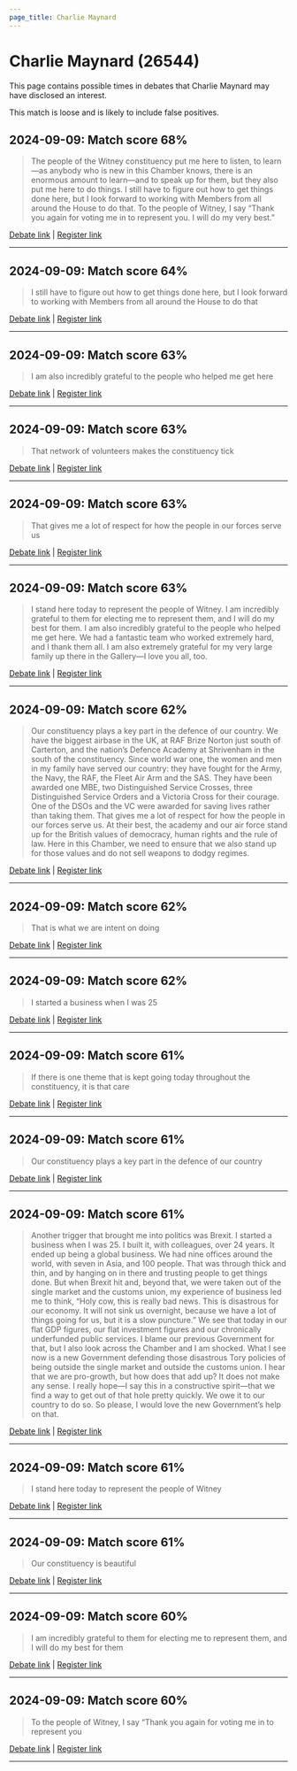 ```yaml
---
page_title: Charlie Maynard
---
```


# Charlie Maynard  (26544)

This page contains possible times in debates that Charlie Maynard may have disclosed an interest.

This match is loose and is likely to include false positives. 



## 2024-09-09: Match score 68%

>The people of the Witney constituency put me here to listen, to learn—as anybody who is new in this Chamber knows, there is an enormous amount to learn—and to speak up for them, but they also put me here to do things. I still have to figure out how to get things done here, but I look forward to working with Members from all around the House to do that. To the people of Witney, I say “Thank you again for voting me in to represent you. I will do my very best.”

[Debate link](https://www.theyworkforyou.com/debates/?id=2024-09-09b.628.1) | [Register link](https://www.theyworkforyou.com/mp/26544/register)


---



## 2024-09-09: Match score 64%

>I still have to figure out how to get things done here, but I look forward to working with Members from all around the House to do that

[Debate link](https://www.theyworkforyou.com/debates/?id=2024-09-09b.628.1) | [Register link](https://www.theyworkforyou.com/mp/26544/register)


---



## 2024-09-09: Match score 63%

>I am also incredibly grateful to the people who helped me get here

[Debate link](https://www.theyworkforyou.com/debates/?id=2024-09-09b.628.1) | [Register link](https://www.theyworkforyou.com/mp/26544/register)


---



## 2024-09-09: Match score 63%

>That network of volunteers makes the constituency tick

[Debate link](https://www.theyworkforyou.com/debates/?id=2024-09-09b.628.1) | [Register link](https://www.theyworkforyou.com/mp/26544/register)


---



## 2024-09-09: Match score 63%

>That gives me a lot of respect for how the people in our forces serve us

[Debate link](https://www.theyworkforyou.com/debates/?id=2024-09-09b.628.1) | [Register link](https://www.theyworkforyou.com/mp/26544/register)


---



## 2024-09-09: Match score 63%

>I stand here today to represent the people of Witney. I am incredibly grateful to them for electing me to represent them, and I will do my best for them. I am also incredibly grateful to the people who helped me get here. We had a fantastic team who worked extremely hard, and I thank them all. I am also extremely grateful for my very large family up there in the Gallery—I love you all, too.

[Debate link](https://www.theyworkforyou.com/debates/?id=2024-09-09b.628.1) | [Register link](https://www.theyworkforyou.com/mp/26544/register)


---



## 2024-09-09: Match score 62%

>Our constituency plays a key part in the defence of our country. We have the biggest airbase in the UK, at RAF Brize Norton just south of Carterton, and the nation’s Defence Academy at Shrivenham in the south of the constituency. Since world war one, the women and men in my family have served our country: they have fought for the Army, the Navy, the RAF, the Fleet Air Arm and the SAS. They have been awarded one MBE, two Distinguished Service Crosses, three Distinguished Service Orders and a Victoria Cross for their courage. One of the DSOs and the VC were awarded for saving lives rather than taking them. That gives me a lot of respect for how the people in our forces serve us. At their best, the academy and our air force stand up for the British values of democracy, human rights and the rule of law. Here in this Chamber, we need to ensure that we also stand up for those values and do not sell weapons to dodgy regimes.

[Debate link](https://www.theyworkforyou.com/debates/?id=2024-09-09b.628.1) | [Register link](https://www.theyworkforyou.com/mp/26544/register)


---



## 2024-09-09: Match score 62%

>That is what we are intent on doing

[Debate link](https://www.theyworkforyou.com/debates/?id=2024-09-09b.628.1) | [Register link](https://www.theyworkforyou.com/mp/26544/register)


---



## 2024-09-09: Match score 62%

>I started a business when I was 25

[Debate link](https://www.theyworkforyou.com/debates/?id=2024-09-09b.628.1) | [Register link](https://www.theyworkforyou.com/mp/26544/register)


---



## 2024-09-09: Match score 61%

>If there is one theme that is kept going today throughout the constituency, it is that care

[Debate link](https://www.theyworkforyou.com/debates/?id=2024-09-09b.628.1) | [Register link](https://www.theyworkforyou.com/mp/26544/register)


---



## 2024-09-09: Match score 61%

>Our constituency plays a key part in the defence of our country

[Debate link](https://www.theyworkforyou.com/debates/?id=2024-09-09b.628.1) | [Register link](https://www.theyworkforyou.com/mp/26544/register)


---



## 2024-09-09: Match score 61%

>Another trigger that brought me into politics was Brexit. I started a business when I was 25. I built it, with colleagues, over 24 years. It ended up being a global business. We had nine offices around the world, with seven in Asia, and 100 people. That was through thick and thin, and by hanging on in there and trusting  people to get things done. But when Brexit hit and, beyond that, we were taken out of the single market and the customs union, my experience of business led me to think, “Holy cow, this is really bad news. This is disastrous for our economy. It will not sink us overnight, because we have a lot of things going for us, but it is a slow puncture.” We see that today in our flat GDP figures, our flat investment figures and our chronically underfunded public services. I blame our previous Government for that, but I also look across the Chamber and I am shocked. What I see now is a new Government defending those disastrous Tory policies of being outside the single market and outside the customs union. I hear that we are pro-growth, but how does that add up? It does not make any sense. I really hope—I say this in a constructive spirit—that we find a way to get out of that hole pretty quickly. We owe it to our country to do so. So please, I would love the new Government’s help on that.

[Debate link](https://www.theyworkforyou.com/debates/?id=2024-09-09b.628.1) | [Register link](https://www.theyworkforyou.com/mp/26544/register)


---



## 2024-09-09: Match score 61%

>I stand here today to represent the people of Witney

[Debate link](https://www.theyworkforyou.com/debates/?id=2024-09-09b.628.1) | [Register link](https://www.theyworkforyou.com/mp/26544/register)


---



## 2024-09-09: Match score 61%

>Our constituency is beautiful

[Debate link](https://www.theyworkforyou.com/debates/?id=2024-09-09b.628.1) | [Register link](https://www.theyworkforyou.com/mp/26544/register)


---



## 2024-09-09: Match score 60%

>I am incredibly grateful to them for electing me to represent them, and I will do my best for them

[Debate link](https://www.theyworkforyou.com/debates/?id=2024-09-09b.628.1) | [Register link](https://www.theyworkforyou.com/mp/26544/register)


---



## 2024-09-09: Match score 60%

>To the people of Witney, I say “Thank you again for voting me in to represent you

[Debate link](https://www.theyworkforyou.com/debates/?id=2024-09-09b.628.1) | [Register link](https://www.theyworkforyou.com/mp/26544/register)


---

